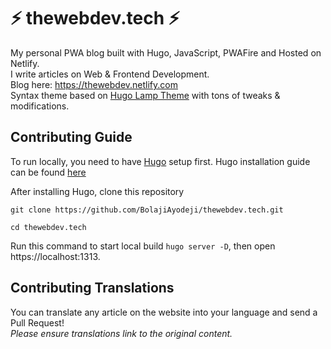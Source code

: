 # ⚡️ thewebdev.tech ⚡️

My personal PWA blog built with Hugo, JavaScript, PWAFire and Hosted on Netlify. <br>
I write articles on Web & Frontend Development. <br>
Blog here: https://thewebdev.netlify.com <br>
Syntax theme based on [Hugo Lamp Theme](https://github.com/huyb1991/hugo-lamp) with tons of tweaks & modifications.


## Contributing Guide

To run locally, you need to have [Hugo](https://gohugo.io/) setup first. Hugo installation guide can be found [here](https://gohugo.io/getting-started/installing) <br>


After installing Hugo, clone this repository 
```
git clone https://github.com/BolajiAyodeji/thewebdev.tech.git
```
```
cd thewebdev.tech
```
Run this command to start local build `hugo server -D`, then open https://localhost:1313.


## Contributing Translations

You can translate any article on the website into your language and send a Pull Request! <br>
*Please ensure translations link to the original content.* <br>
